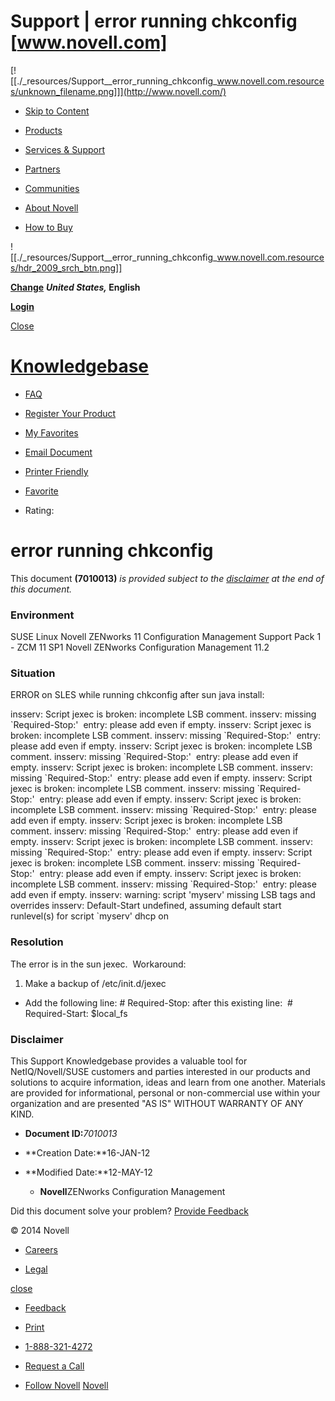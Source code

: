 # Support | error running chkconfig [www.novell.com]

[![[./_resources/Support__error_running_chkconfig_www.novell.com.resources/unknown_filename.png]]](http://www.novell.com/)

* [Skip to Content](https://www.novell.com/support/kb/doc.php?id=7010013#top)

* [Products](http://www.novell.com/products/)
* [Services & Support](http://www.novell.com/services/)
* [Partners](https://www.partnernetprogram.com/)
* [Communities](http://www.novell.com/communities/)
* [About Novell](http://www.novell.com/company/)
* [How to Buy](http://www.novell.com/products/howtobuy.html)

![[./_resources/Support__error_running_chkconfig_www.novell.com.resources/hdr_2009_srch_btn.png]]

[**Change**](https://www.novell.com/common/util/langselect.php?referer=https%3A//www.novell.com/support/kb/doc.php%3Fid%3D7010013) **_United States,_ English**

[**Login**](http://www.novell.com/common/util/secure/login.php?r=https://www.novell.com/support/kb/doc.php?id=7010013)

[Close](https://www.novell.com/support/kb/doc.php?id=7010013#)

# [Knowledgebase](https://www.novell.com/support/kb/)

* [FAQ](http://support.novell.com/additional/faq.html)

* [Register Your Product](https://secure-www.novell.com/center/regadmin/jsps/activate_app.jsp)
* [My Favorites](https://www.novell.com/support/kb/doc.php?id=7010013#)

* [Email Document](https://www.novell.com/support/kb/doc.php?id=7010013#)

* [Printer Friendly](https://www.novell.com/support/kb/doc.php?id=7010013)
* [Favorite](https://www.novell.com/support/kb/doc.php?id=7010013&add&title=error+running+chkconfig)
* Rating:
	

# error running chkconfig

This document **(7010013)** _is provided subject to the [disclaimer](https://www.novell.com/support/kb/doc.php?id=7010013#disclaimer) at the end of this document._

### Environment

SUSE Linux
Novell ZENworks 11 Configuration Management Support Pack 1 - ZCM 11 SP1
Novell ZENworks Configuration Management 11.2

### Situation

ERROR on SLES while running chkconfig after sun java install:

insserv: Script jexec is broken: incomplete LSB comment.
insserv: missing \`Required-Stop:'  entry: please add even if empty.
insserv: Script jexec is broken: incomplete LSB comment.
insserv: missing \`Required-Stop:'  entry: please add even if empty.
insserv: Script jexec is broken: incomplete LSB comment.
insserv: missing \`Required-Stop:'  entry: please add even if empty.
insserv: Script jexec is broken: incomplete LSB comment.
insserv: missing \`Required-Stop:'  entry: please add even if empty.
insserv: Script jexec is broken: incomplete LSB comment.
insserv: missing \`Required-Stop:'  entry: please add even if empty.
insserv: Script jexec is broken: incomplete LSB comment.
insserv: missing \`Required-Stop:'  entry: please add even if empty.
insserv: Script jexec is broken: incomplete LSB comment.
insserv: missing \`Required-Stop:'  entry: please add even if empty.
insserv: Script jexec is broken: incomplete LSB comment.
insserv: missing \`Required-Stop:'  entry: please add even if empty.
insserv: Script jexec is broken: incomplete LSB comment.
insserv: missing \`Required-Stop:'  entry: please add even if empty.
insserv: Script jexec is broken: incomplete LSB comment.
insserv: missing \`Required-Stop:'  entry: please add even if empty.
insserv: warning: script 'myserv' missing LSB tags and overrides
insserv: Default-Start undefined, assuming default start runlevel(s) for script
\`myserv' dhcp on

### Resolution

The error is in the sun jexec.  Workaround:

1. Make a backup of /etc/init.d/jexec

* Add the following line:
	\# Required-Stop:
	after this existing line:  \# Required-Start: $local\_fs

### Disclaimer

This Support Knowledgebase provides a valuable tool for NetIQ/Novell/SUSE customers and parties interested in our products and solutions to acquire information, ideas and learn from one another. Materials are provided for informational, personal or non-commercial use within your organization and are presented "AS IS" WITHOUT WARRANTY OF ANY KIND.

* **Document ID:**_7010013_

* **Creation Date:**16-JAN-12
* **Modified Date:**12-MAY-12
	* **Novell**ZENworks Configuration Management

Did this document solve your problem? [Provide Feedback](https://www.novell.com/support/kb/doc.php?id=7010013javascript:openExternal('https://novell.qualtrics.com/SE/?SID=SV_a2USKSZ3DbcQbwp&BU=1&doc=7010013'))

© 2014 Novell

* [Careers](http://www.novell.com/company/careers/index.html)

* [Legal](http://www.novell.com/company/legal/)

[close](https://www.novell.com/support/kb/doc.php?id=7010013#)

* [Feedback](http://www.novell.com/inc/feedback/feedback.html)

* [Print](https://www.novell.com/support/kb/doc.php?id=7010013#)
* [1-888-321-4272](http://www.novell.com/company/contact.html)
* [Request a Call](https://www.novell.com/common/inc/requestcall_overlay.html)
* [Follow Novell](https://www.novell.com/support/kb/doc.php?id=7010013#)
[Novell](https://www.novell.com/)
